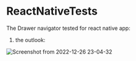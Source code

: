 # ReactNativeTests

The Drawer navigator tested for react native app:

1. the outlook:

![Screenshot from 2022-12-26 23-04-32](https://user-images.githubusercontent.com/60085936/209583396-d485a8bd-cb43-43db-be35-47815883aaa2.png)
